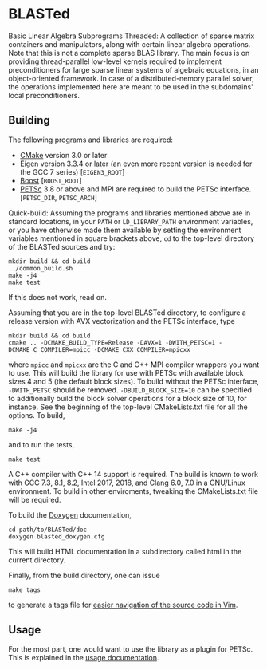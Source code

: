 BLASTed
=======

Basic Linear Algebra Subprograms Threaded: A collection of sparse matrix containers and manipulators, along with certain linear algebra operations. Note that this is not a complete sparse BLAS library. The main focus is on providing thread-parallel low-level kernels required to implement preconditioners for large sparse linear systems of algebraic equations, in an object-oriented framework. In case of a distributed-nemory parallel solver, the operations implemented here are meant to be used in the subdomains' local preconditioners.

Building
--------
The following programs and libraries are required:
- [CMake](https://cmake.org/) version 3.0 or later
- [Eigen](http://eigen.tuxfamily.org) version 3.3.4 or later (an even more recent version is needed for the GCC 7 series) [`EIGEN3_ROOT`]
- [Boost](http://www.boost.org/) [`BOOST_ROOT`]
- [PETSc](http://www.mcs.anl.gov/petsc/) 3.8 or above and MPI are required to build the PETSc interface. [`PETSC_DIR`, `PETSC_ARCH`]

Quick-build:
Assuming the programs and libraries mentioned above are in standard locations, in your `PATH` or `LD_LIBRARY_PATH` environment variables, or you have otherwise made them available by setting the environment variables mentioned in square brackets above, `cd` to the top-level directory of the BLASTed sources and try:

    mkdir build && cd build
	../common_build.sh
	make -j4
	make test

If this does not work, read on.

Assuming that you are in the top-level BLASTed directory, to configure a release version with AVX vectorization and the PETSc interface, type

    mkdir build && cd build
	cmake .. -DCMAKE_BUILD_TYPE=Release -DAVX=1 -DWITH_PETSC=1 -DCMAKE_C_COMPILER=mpicc -DCMAKE_CXX_COMPILER=mpicxx

where `mpicc` and `mpicxx` are the C and C++ MPI compiler wrappers you want to use. This will build the library for use with PETSc with available block sizes 4 and 5 (the default block sizes). To build without the PETSc interface, `-DWITH_PETSC` should be removed. `-DBUILD_BLOCK_SIZE=10` can be specified to additionally build the block solver operations for a block size of 10, for instance. See the beginning of the top-level CMakeLists.txt file for all the options. To build,

    make -j4

and to run the tests,

	make test

A C++ compiler with C++ 14 support is required. The build is known to work with GCC 7.3, 8.1, 8.2, Intel 2017, 2018, and Clang 6.0, 7.0 in a GNU/Linux environment. To build in other enviroments, tweaking the CMakeLists.txt file will be required.

To build the [Doxygen](http://www.stack.nl/~dimitri/doxygen/) documentation,

    cd path/to/BLASTed/doc
    doxygen blasted_doxygen.cfg

This will build HTML documentation in a subdirectory called html in the current directory.

Finally, from the build directory, one can issue

    make tags
   
to generate a tags file for [easier navigation of the source code in Vim](http://vim.wikia.com/wiki/Browsing_programs_with_tags).

Usage
-----
For the most part, one would want to use the library as a plugin for PETSc. This is explained in the [usage documentation](doc/user-doc.md).

